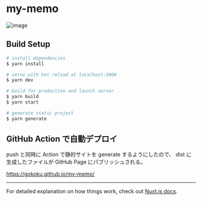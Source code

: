 # my-memo

![image](https://user-images.githubusercontent.com/4346344/94410346-3f230c00-01b2-11eb-952a-813389f25133.png)

## Build Setup

```bash
# install dependencies
$ yarn install

# serve with hot reload at localhost:3000
$ yarn dev

# build for production and launch server
$ yarn build
$ yarn start

# generate static project
$ yarn generate
```
## GitHub Action で自動デプロイ

push と同時に Action で静的サイトを generate するようにしたので、
dist に生成したファイルが GitHub Page にパブリッシュされる。

https://gokoku.github.io/my-memo/

---
For detailed explanation on how things work, check out [Nuxt.js docs](https://nuxtjs.org).
